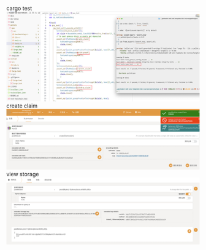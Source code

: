 cargo test
![cargo test](./asset/cargo-test.png)
create claim
![create claim](./asset/create-claim.png)
view storage
![view storage](./asset/view-storage.png)
